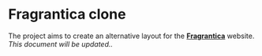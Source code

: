 # Fragrantica clone

The project aims to create an alternative layout for the [**Fragrantica**](https://www.fragrantica.com/) website.
_This document will be updated.._
